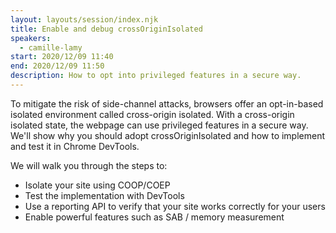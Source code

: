 ```yaml
---
layout: layouts/session/index.njk
title: Enable and debug crossOriginIsolated
speakers:
  - camille-lamy
start: 2020/12/09 11:40
end: 2020/12/09 11:50
description: How to opt into privileged features in a secure way.
---
```


To mitigate the risk of side-channel attacks, browsers offer an opt-in-based isolated environment called cross-origin isolated. With a cross-origin isolated state, the webpage can use privileged features in a secure way. We'll show why you should adopt crossOriginIsolated and how to implement and test it in Chrome DevTools.

We will walk you through the steps to:

- Isolate your site using COOP/COEP
- Test the implementation with DevTools
- Use a reporting API to verify that your site works correctly for your users
- Enable powerful features such as SAB / memory measurement

